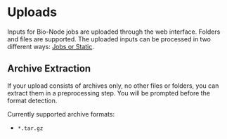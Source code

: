 # Uploads

Inputs for Bio-Node jobs are uploaded through the web interface. Folders and files are supported. The uploaded inputs can be processed in two different ways: [Jobs or Static][1].

## Archive Extraction

If your upload consists of archives only, no other files or folders, you can extract them in a preprocessing step. You will be prompted before the format detection.

Currently supported archive formats:

-   `*.tar.gz`

[1]: /static_upload/
